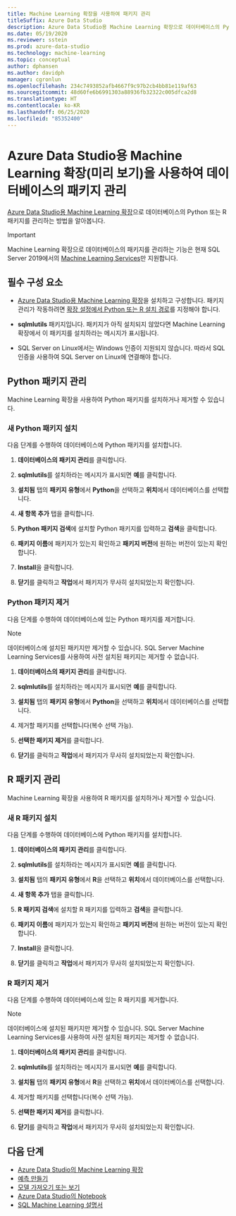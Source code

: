 ```yaml
---
title: Machine Learning 확장을 사용하여 패키지 관리
titleSuffix: Azure Data Studio
description: Azure Data Studio용 Machine Learning 확장으로 데이터베이스의 Python 또는 R 패키지를 관리하는 방법을 알아봅니다.
ms.date: 05/19/2020
ms.reviewer: sstein
ms.prod: azure-data-studio
ms.technology: machine-learning
ms.topic: conceptual
author: dphansen
ms.author: davidph
manager: cgronlun
ms.openlocfilehash: 234c7493852afb4667f9c97b2cb4bb81e119af63
ms.sourcegitcommit: 48d60fe6b6991303a88936fb32322c005dfca2d8
ms.translationtype: HT
ms.contentlocale: ko-KR
ms.lasthandoff: 06/25/2020
ms.locfileid: "85352400"
---
```

# <a name="manage-packages-in-database-with-machine-learning-extension-preview-for-azure-data-studio"></a>Azure Data Studio용 Machine Learning 확장(미리 보기)을 사용하여 데이터베이스의 패키지 관리

[Azure Data Studio용 Machine Learning 확장](machine-learning-extension.md)으로 데이터베이스의 Python 또는 R 패키지를 관리하는 방법을 알아봅니다.

> [!IMPORTANT]
> Machine Learning 확장으로 데이터베이스의 패키지를 관리하는 기능은 현재 SQL Server 2019에서의 [Machine Learning Services](../machine-learning/sql-server-machine-learning-services.md)만 지원합니다.

## <a name="prerequisites"></a>필수 구성 요소

- [Azure Data Studio용 Machine Learning 확장](machine-learning-extension.md)을 설치하고 구성합니다. 패키지 관리가 작동하려면 [확장 설정에서 Python 또는 R 설치 경로](machine-learning-extension.md#settings)를 지정해야 합니다.

- **sqlmlutils** 패키지입니다. 패키지가 아직 설치되지 않았다면 Machine Learning 확장에서 이 패키지를 설치하라는 메시지가 표시됩니다.

- SQL Server on Linux에서는 Windows 인증이 지원되지 않습니다. 따라서 SQL 인증을 사용하여 SQL Server on Linux에 연결해야 합니다.

## <a name="manage-python-packages"></a>Python 패키지 관리

Machine Learning 확장을 사용하여 Python 패키지를 설치하거나 제거할 수 있습니다.

### <a name="install-new-python-package"></a>새 Python 패키지 설치

다음 단계를 수행하여 데이터베이스에 Python 패키지를 설치합니다.

1. **데이터베이스의 패키지 관리**를 클릭합니다.

1. **sqlmlutils**를 설치하라는 메시지가 표시되면 **예**를 클릭합니다.

1. **설치됨** 탭의 **패키지 유형**에서 **Python**을 선택하고 **위치**에서 데이터베이스를 선택합니다.

1. **새 항목 추가** 탭을 클릭합니다.

1. **Python 패키지 검색**에 설치할 Python 패키지를 입력하고 **검색**을 클릭합니다.

1. **패키지 이름**에 패키지가 있는지 확인하고 **패키지 버전**에 원하는 버전이 있는지 확인합니다.

1. **Install**을 클릭합니다.

1. **닫기**를 클릭하고 **작업**에서 패키지가 무사히 설치되었는지 확인합니다.

### <a name="uninstall-a-python-package"></a>Python 패키지 제거

다음 단계를 수행하여 데이터베이스에 있는 Python 패키지를 제거합니다.

> [!NOTE]
> 데이터베이스에 설치된 패키지만 제거할 수 있습니다. SQL Server Machine Learning Services를 사용하여 사전 설치된 패키지는 제거할 수 없습니다.

1. **데이터베이스의 패키지 관리**를 클릭합니다.

1. **sqlmlutils**를 설치하라는 메시지가 표시되면 **예**를 클릭합니다.

1. **설치됨** 탭의 **패키지 유형**에서 **Python**을 선택하고 **위치**에서 데이터베이스를 선택합니다.

1. 제거할 패키지를 선택합니다(복수 선택 가능).

1. **선택한 패키지 제거**를 클릭합니다.

1. **닫기**를 클릭하고 **작업**에서 패키지가 무사히 설치되었는지 확인합니다.

## <a name="manage-r-packages"></a>R 패키지 관리

Machine Learning 확장을 사용하여 R 패키지를 설치하거나 제거할 수 있습니다.

### <a name="install-new-r-package"></a>새 R 패키지 설치

다음 단계를 수행하여 데이터베이스에 Python 패키지를 설치합니다.

1. **데이터베이스의 패키지 관리**를 클릭합니다.

1. **sqlmlutils**를 설치하라는 메시지가 표시되면 **예**를 클릭합니다.

1. **설치됨** 탭의 **패키지 유형**에서 **R**을 선택하고 **위치**에서 데이터베이스를 선택합니다.

1. **새 항목 추가** 탭을 클릭합니다.

1. **R 패키지 검색**에 설치할 R 패키지를 입력하고 **검색**을 클릭합니다.

1. **패키지 이름**에 패키지가 있는지 확인하고 **패키지 버전**에 원하는 버전이 있는지 확인합니다.

1. **Install**을 클릭합니다.

1. **닫기**를 클릭하고 **작업**에서 패키지가 무사히 설치되었는지 확인합니다.

### <a name="uninstall-an-r-package"></a>R 패키지 제거

다음 단계를 수행하여 데이터베이스에 있는 R 패키지를 제거합니다.

> [!NOTE]
> 데이터베이스에 설치된 패키지만 제거할 수 있습니다. SQL Server Machine Learning Services를 사용하여 사전 설치된 패키지는 제거할 수 없습니다.

1. **데이터베이스의 패키지 관리**를 클릭합니다.

1. **sqlmlutils**를 설치하라는 메시지가 표시되면 **예**를 클릭합니다.

1. **설치됨** 탭의 **패키지 유형**에서 **R**을 선택하고 **위치**에서 데이터베이스를 선택합니다.

1. 제거할 패키지를 선택합니다(복수 선택 가능).

1. **선택한 패키지 제거**를 클릭합니다.

1. **닫기**를 클릭하고 **작업**에서 패키지가 무사히 설치되었는지 확인합니다.

## <a name="next-steps"></a>다음 단계

- [Azure Data Studio의 Machine Learning 확장](machine-learning-extension.md)
- [예측 만들기](machine-learning-extension-predictions.md)
- [모델 가져오기 또는 보기](machine-learning-extension-import-view-models.md)
- [Azure Data Studio의 Notebook](notebooks-guidance.md)
- [SQL Machine Learning 설명서](../machine-learning/index.yml)
